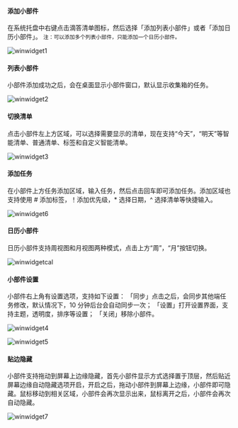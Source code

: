 #### 添加小部件

在系统托盘中右键点击滴答清单图标，然后选择「添加列表小部件」或者「添加日历小部件」。 `注：可以添加多个列表小部件，只能添加一个日历小部件。`

![winwidget1](../images/Windows/pasted%20image%200%209.png)

#### 列表小部件

小部件添加成功之后，会在桌面显示小部件窗口，默认显示收集箱的任务。

![winwidget2](../images/Windows/pasted%20image%200.png)

#### 切换清单

点击小部件左上方区域，可以选择需要显示的清单，现在支持“今天”，“明天”等智能清单、普通清单、标签和自定义智能清单。

![winwidget3](../images/Windows/pasted%20image%200%201.png)

#### 添加任务

在小部件上方任务添加区域，输入任务，然后点击回车即可添加任务。添加区域也支持使用 # 添加标签，！添加优先级，* 选择日期，^ 选择清单等快捷输入。

![winwidget6](../images/Windows/pasted%20image%200%202.png)

#### 日历小部件

日历小部件支持周视图和月视图两种模式，点击上方“周”，“月”按钮切换。

![winwidgetcal](../images/Windows/pasted%20image%200%203.png)

#### 小部件设置

小部件右上角有设置选项，支持如下设置： 「同步」点击之后，会同步其他端任务修改，默认情况下，10 分钟后台会自动同步一次； 「设置」打开设置界面，支持主题，透明度，排序等设置； 「关闭」移除小部件。

![winwidget4](../images/Windows/pasted%20image%200%204.png)

![winwidget5](../images/Windows/pasted%20image%200%205.png)

#### 贴边隐藏

小部件支持拖动到屏幕上边缘隐藏，首先小部件显示方式选择置于顶层，然后贴近屏幕边缘自动隐藏选项开启，开启之后，拖动小部件到屏幕上边缘，小部件即可隐藏。鼠标移动到相关区域，小部件会再次显示出来，鼠标离开之后，小部件会再次自动隐藏。

![winwidget7](../images/Windows/pasted%20image%200%206.png)

